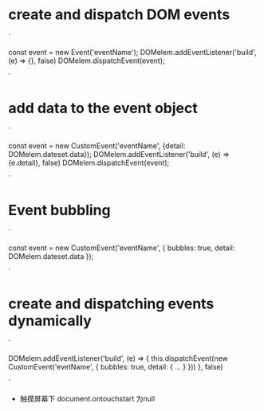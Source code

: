 # create and dispatch DOM events

`

  const event = new Event('eventName');
  DOMelem.addEventListener('build', (e) => {}, false)
  DOMelem.dispatchEvent(event);

`

# add data to the event object

`

  const event = new CustomEvent('eventName', {detail: DOMelem.dateset.data});
  DOMelem.addEventListener('build', (e) => {e.detail}, false)
  DOMelem.dispatchEvent(event);

`

# Event bubbling

`

  const event = new CustomEvent('eventName', {
      bubbles: true,
      detail: DOMelem.dateset.data
    });

`

# create and dispatching events dynamically

`

  DOMelem.addEventListener('build', (e) => {
    this.dispatchEvent(new CustomEvent('evetName', { bubbles: true, detail: { ... } }))
  }, false)

`

* 触摸屏幕下 document.ontouchstart 为null

